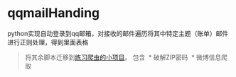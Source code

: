 # qqmailHanding
python实现自动登录到qq邮箱，对接收的邮件遍历将其中特定主题（账单）邮件进行正则处理，得到里面表格


> 将其余脚本迁移到[练习爬虫的小项目](https://github.com/zhongkouwei/reptile-learning)。
 包含
  * 破解ZIP密码
  * 微博信息爬取
